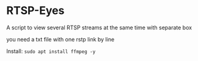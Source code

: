 # RTSP-Eyes
A script to view several RTSP streams at the same time with separate box

you need a txt file with one rstp link by line

Install:
`sudo apt install ffmpeg -y`

